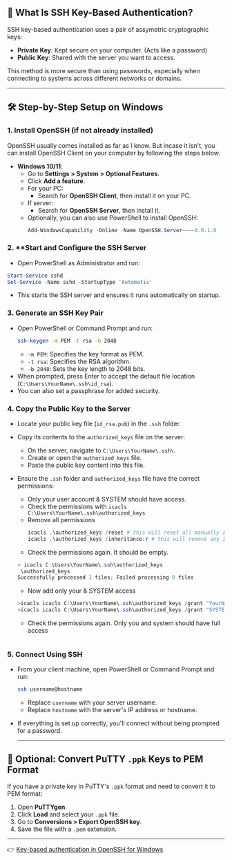 ## 🔐 What Is SSH Key-Based Authentication?

SSH key-based authentication uses a pair of assymetric cryptographic keys:

* **Private Key**: Kept secure on your computer. (Acts like a password)
* **Public Key**: Shared with the server you want to access.

This method is more secure than using passwords, especially when connecting to systems across different networks or domains.

---

## 🛠️ Step-by-Step Setup on Windows

### 1. **Install OpenSSH (if not already installed)**

OpenSSH usually comes installed as far as I know. But incase it isn't, you can
install OpenSSH Client on your computer by following the steps below.

* **Windows 10/11**:
    * Go to **Settings > System > Optional Features**.
    * Click **Add a feature**.
    * For your PC:
        * Search for **OpenSSH Client**, then install it on your PC.
    * If server:
        * Search for **OpenSSH Server**, then install it.
  * Optionally, you can also use PowerShell to install OpenSSH:
    ```powershell
    Add-WindowsCapability -Online -Name OpenSSH.Server~~~~0.0.1.0
    ```

### 2. **Start and Configure the SSH Server
* Open PowerShell as Administrator and run:
```powershell
Start-Service sshd
Set-Service -Name sshd -StartupType 'Automatic'
```
* This starts the SSH server and ensures it runs automatically on startup.

### 3. **Generate an SSH Key Pair**
* Open PowerShell or Command Prompt and run:
    ```bash
    ssh-keygen -m PEM -t rsa -b 2048
    ```
    * `-m PEM`: Specifies the key format as PEM.
    * `-t rsa`: Specifies the RSA algorithm.
    * `-b 2048`: Sets the key length to 2048 bits.
* When prompted, press Enter to accept the default file location (`C:\Users\YourName\.ssh\id_rsa`).
* You can also set a passphrase for added security.

### 4. **Copy the Public Key to the Server**
* Locate your public key file (`id_rsa.pub`) in the `.ssh` folder.
* Copy its contents to the `authorized_keys` file on the server:
    * On the server, navigate to `C:\Users\YourName\.ssh\`.
    * Create or open the `authorized_keys` file.
    * Paste the public key content into this file.
* Ensure the `.ssh` folder and `authorized_keys` file have the correct permissions:
    * Only your user account & SYSTEM should have access.
    * Check the permissions with `icacls C:\Users\YourName\.ssh\authorized_keys`
    * Remove all permissions
        ```powershell
        icacls .\authorized_keys /reset # this will reset all manually added permissions
        icacls .\authorized_keys /inheritance:r # this will remove any inherited permissions
        ```
    * Check the permissions again. It should be empty.
    ```powershell
    > icacls C:\Users\YourName\.ssh\authorized_keys
    .\authorized_keys
    Successfully processed 1 files; Failed processing 0 files
    ```
    * Now add only your & SYSTEM access
    ```powershell
    >icacls icacls C:\Users\YourName\.ssh\authorized_keys /grant "YourName:F"
    >icacls icacls C:\Users\YourName\.ssh\authorized_keys /grant "SYSTEM:F"
    ```
    * Check the permissions again. Only you and system should have full access

    ```

### 5. **Connect Using SSH**
* From your client machine, open PowerShell or Command Prompt and run:
    ```bash
    ssh username@hostname
    ```
    * Replace `username` with your server username.
    * Replace `hostname` with the server's IP address or hostname.
* If everything is set up correctly, you'll connect without being prompted for a password.

    ---

## 🔁 Optional: Convert PuTTY `.ppk` Keys to PEM Format
If you have a private key in PuTTY's `.ppk` format and need to convert it to PEM format:
1. Open **PuTTYgen**.
2. Click **Load** and select your `.ppk` file.
3. Go to **Conversions > Export OpenSSH key**.
4. Save the file with a `.pem` extension.

---

👉 [Key-based authentication in OpenSSH for Windows](https://learn.microsoft.com/en-us/windows-server/administration/openssh/openssh_keymanagement)
